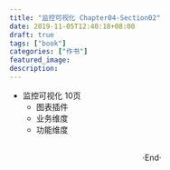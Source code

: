 ```yaml
---
title: "监控可视化 Chapter04-Section02"
date: 2019-11-05T12:40:18+08:00
draft: true
tags: ["book"]
categories: ["作书"]
featured_image: 
description: 
---
```


- 监控可视化 10页
  - 图表插件
  - 业务维度
  - 功能维度

<br>

<center>  ·End·  </center>
